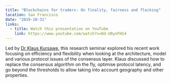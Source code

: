 ```yaml
---
title: "Blockchains for traders: On finality, fairness and flocking"
location: San Francisco
date: "2019-10-31"
links:
  - title: Watch this presentation on YouTube
    link: https://www.youtube.com/watch?v=Dd-U0ynFH14
---
```


Led by <a href="https://scholar.google.co.uk/citations?user=ppZLPqsAAAAJ&hl=en" target="_blank">Dr Klaus Kursawe</a>, this research seminar explored his recent work focusing on efficiency and flexibility when looking at the architecture, model and various protocol issues of the consensus layer. Klaus discussed how to replace the consensus algorithm on the fly, optimise protocol latency, and go beyond the thresholds to allow taking into account geography and other properties.
